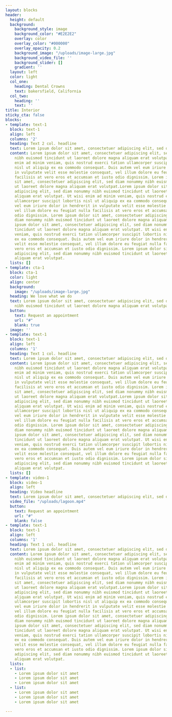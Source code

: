```yaml
---
layout: blocks
header:
  height: default
  background:
    background_style: image
    background_color: "#E2E2E2"
    overlay: color
    overlay_color: "#000000"
    overlay_opacity: 0.2
    background_image: "/uploads/image-large.jpg"
    background_video_file: ''
    background_slider: []
    gradient: ''
  layout: left
  color: light
  col_one:
    heading: Dental Crowns
    text: bakersfield, California
  col_two:
    heading: ''
    text: ''
title: Interior
sticky_cta: false
blocks:
- template: text-1
  block: text-1
  align: left
  columns: '2'
  heading: Text 2 col. headline
  text: Lorem ipsum dolor sit amet, consectetuer adipiscing elit, sed diam
  content: Lorem ipsum dolor sit amet, consectetuer adipiscing elit, sed diam nonummy
    nibh euismod tincidunt ut laoreet dolore magna aliquam erat volutpat. Ut wisi
    enim ad minim veniam, quis nostrud exerci tation ullamcorper suscipit lobortis
    nisl ut aliquip ex ea commodo consequat. Duis autem vel eum iriure dolor in hendrerit
    in vulputate velit esse molestie consequat, vel illum dolore eu feugiat nulla
    facilisis at vero eros et accumsan et iusto odio dignissim. Lorem ipsum dolor
    sit amet, consectetuer adipiscing elit, sed diam nonummy nibh euismod tincidunt
    ut laoreet dolore magna aliquam erat volutpat.Lorem ipsum dolor sit amet, consectetuer
    adipiscing elit, sed diam nonummy nibh euismod tincidunt ut laoreet dolore magna
    aliquam erat volutpat. Ut wisi enim ad minim veniam, quis nostrud exerci tation
    ullamcorper suscipit lobortis nisl ut aliquip ex ea commodo consequat. Duis autem
    vel eum iriure dolor in hendrerit in vulputate velit esse molestie consequat,
    vel illum dolore eu feugiat nulla facilisis at vero eros et accumsan et iusto
    odio dignissim. Lorem ipsum dolor sit amet, consectetuer adipiscing elit, sed
    diam nonummy nibh euismod tincidunt ut laoreet dolore magna aliquam erat volutpat.Lorem
    ipsum dolor sit amet, consectetuer adipiscing elit, sed diam nonummy nibh euismod
    tincidunt ut laoreet dolore magna aliquam erat volutpat. Ut wisi enim ad minim
    veniam, quis nostrud exerci tation ullamcorper suscipit lobortis nisl ut aliquip
    ex ea commodo consequat. Duis autem vel eum iriure dolor in hendrerit in vulputate
    velit esse molestie consequat, vel illum dolore eu feugiat nulla facilisis at
    vero eros et accumsan et iusto odio dignissim. Lorem ipsum dolor sit amet, consectetuer
    adipiscing elit, sed diam nonummy nibh euismod tincidunt ut laoreet dolore magna
    aliquam erat volutpat.
  lists: []
- template: cta-1
  block: cta-1
  color: light
  align: center
  background:
    image: "/uploads/image-large.jpg"
  heading: We love what we do
  text: Lorem ipsum dolor sit amet, consectetuer adipiscing elit, sed diam nonummy
    nibh euismod tincidunt ut laoreet dolore magna aliquam erat volutpat.
  button:
    text: Request an appointment
    url: "#"
    blank: true
  image: ''
- template: text-1
  block: text-1
  align: left
  columns: '1'
  heading: Text 1 col. headline
  text: Lorem ipsum dolor sit amet, consectetuer adipiscing elit, sed diam
  content: Lorem ipsum dolor sit amet, consectetuer adipiscing elit, sed diam nonummy
    nibh euismod tincidunt ut laoreet dolore magna aliquam erat volutpat. Ut wisi
    enim ad minim veniam, quis nostrud exerci tation ullamcorper suscipit lobortis
    nisl ut aliquip ex ea commodo consequat. Duis autem vel eum iriure dolor in hendrerit
    in vulputate velit esse molestie consequat, vel illum dolore eu feugiat nulla
    facilisis at vero eros et accumsan et iusto odio dignissim. Lorem ipsum dolor
    sit amet, consectetuer adipiscing elit, sed diam nonummy nibh euismod tincidunt
    ut laoreet dolore magna aliquam erat volutpat.Lorem ipsum dolor sit amet, consectetuer
    adipiscing elit, sed diam nonummy nibh euismod tincidunt ut laoreet dolore magna
    aliquam erat volutpat. Ut wisi enim ad minim veniam, quis nostrud exerci tation
    ullamcorper suscipit lobortis nisl ut aliquip ex ea commodo consequat. Duis autem
    vel eum iriure dolor in hendrerit in vulputate velit esse molestie consequat,
    vel illum dolore eu feugiat nulla facilisis at vero eros et accumsan et iusto
    odio dignissim. Lorem ipsum dolor sit amet, consectetuer adipiscing elit, sed
    diam nonummy nibh euismod tincidunt ut laoreet dolore magna aliquam erat volutpat.Lorem
    ipsum dolor sit amet, consectetuer adipiscing elit, sed diam nonummy nibh euismod
    tincidunt ut laoreet dolore magna aliquam erat volutpat. Ut wisi enim ad minim
    veniam, quis nostrud exerci tation ullamcorper suscipit lobortis nisl ut aliquip
    ex ea commodo consequat. Duis autem vel eum iriure dolor in hendrerit in vulputate
    velit esse molestie consequat, vel illum dolore eu feugiat nulla facilisis at
    vero eros et accumsan et iusto odio dignissim. Lorem ipsum dolor sit amet, consectetuer
    adipiscing elit, sed diam nonummy nibh euismod tincidunt ut laoreet dolore magna
    aliquam erat volutpat.
  lists: []
- template: video-1
  block: video-1
  align: left
  heading: Video headline
  text: Lorem ipsum dolor sit amet, consectetuer adipiscing elit, sed diam
  video_file: "/uploads/lagoon.mp4"
  button:
    text: Request an appointment
    url: "#"
    blank: false
- template: text-1
  block: text-1
  align: left
  columns: '1'
  heading: Text 1 col. headline
  text: Lorem ipsum dolor sit amet, consectetuer adipiscing elit, sed diam
  content: Lorem ipsum dolor sit amet, consectetuer adipiscing elit, sed diam nonummy
    nibh euismod tincidunt ut laoreet dolore magna aliquam erat volutpat. Ut wisi
    enim ad minim veniam, quis nostrud exerci tation ullamcorper suscipit lobortis
    nisl ut aliquip ex ea commodo consequat. Duis autem vel eum iriure dolor in hendrerit
    in vulputate velit esse molestie consequat, vel illum dolore eu feugiat nulla
    facilisis at vero eros et accumsan et iusto odio dignissim. Lorem ipsum dolor
    sit amet, consectetuer adipiscing elit, sed diam nonummy nibh euismod tincidunt
    ut laoreet dolore magna aliquam erat volutpat.Lorem ipsum dolor sit amet, consectetuer
    adipiscing elit, sed diam nonummy nibh euismod tincidunt ut laoreet dolore magna
    aliquam erat volutpat. Ut wisi enim ad minim veniam, quis nostrud exerci tation
    ullamcorper suscipit lobortis nisl ut aliquip ex ea commodo consequat. Duis autem
    vel eum iriure dolor in hendrerit in vulputate velit esse molestie consequat,
    vel illum dolore eu feugiat nulla facilisis at vero eros et accumsan et iusto
    odio dignissim. Lorem ipsum dolor sit amet, consectetuer adipiscing elit, sed
    diam nonummy nibh euismod tincidunt ut laoreet dolore magna aliquam erat volutpat.Lorem
    ipsum dolor sit amet, consectetuer adipiscing elit, sed diam nonummy nibh euismod
    tincidunt ut laoreet dolore magna aliquam erat volutpat. Ut wisi enim ad minim
    veniam, quis nostrud exerci tation ullamcorper suscipit lobortis nisl ut aliquip
    ex ea commodo consequat. Duis autem vel eum iriure dolor in hendrerit in vulputate
    velit esse molestie consequat, vel illum dolore eu feugiat nulla facilisis at
    vero eros et accumsan et iusto odio dignissim. Lorem ipsum dolor sit amet, consectetuer
    adipiscing elit, sed diam nonummy nibh euismod tincidunt ut laoreet dolore magna
    aliquam erat volutpat.
  lists:
  - list:
    - Lorem ipsum dolor sit amet
    - Lorem ipsum dolor sit amet
    - Lorem ipsum dolor sit amet
  - list:
    - Lorem ipsum dolor sit amet
    - Lorem ipsum dolor sit amet
    - Lorem ipsum dolor sit amet

---
```

